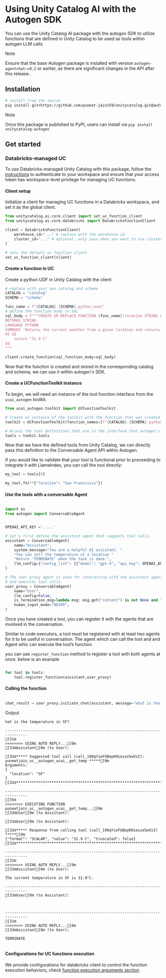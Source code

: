 # Using Unity Catalog AI with the Autogen SDK

You can use the Unity Catalog AI package with the autogen SDK to utilize functions that are defined in Unity Catalog to be used as tools within autogen LLM calls.

> [!NOTE]
> Ensure that the base Autogen package is installed with version `autogen-agentchat~=0.2` or earlier, as there are significant changes in the API after this release..


## Installation

```sh
# install from the source
pip install git+https://github.com/puneet-jain159/unitycatalog.git@autogen_ucai#subdirectory=unitycatalog-ai/integrations/autogen
```

> [!NOTE]
> Once this package is published to PyPI, users can install via `pip install unitycatalog-autogen`

## Get started

### Databricks-managed UC

To use Databricks-managed Unity Catalog with this package, follow the [instructions](https://docs.databricks.com/en/dev-tools/cli/authentication.html#authentication-for-the-databricks-cli) to authenticate to your workspace and ensure that your access token has workspace-level privilege for managing UC functions.

#### Client setup

Initialize a client for managing UC functions in a Databricks workspace, and set it as the global client.

```python
from unitycatalog.ai.core.client import set_uc_function_client
from unitycatalog.ai.core.databricks import DatabricksFunctionClient

client = DatabricksFunctionClient(
    warehouse_id="..." # replace with the warehouse_id
    cluster_id="..." # optional, only pass when you want to use cluster for function creation
)

# sets the default uc function client
set_uc_function_client(client)
```

#### Create a function in UC

Create a python UDF in Unity Catalog with the client

```python
# replace with your own catalog and schema
CATALOG = "catalog"
SCHEMA = "schema"

func_name = f"{CATALOG}.{SCHEMA}.python_exec"
# define the function body in SQL
sql_body = f"""CREATE OR REPLACE FUNCTION {func_name}(location STRING COMMENT 'Retrieves the current weather from a provided location.')
RETURNS STRING
LANGUAGE PYTHON
COMMENT 'Returns the current weather from a given location and returns the temperature in degrees Celsius.'
AS $$
    return "31.9 C"
$$
"""

client.create_function(sql_function_body=sql_body)
```

Now that the function is created and stored in the corresponding catalog and schema, we can use it within autogen's SDK.

#### Create a UCFunctionToolkit instance

To begin, we will need an instance of the tool function interface from the `ucai_autogen` toolkit.

```python
from ucai_autogen.toolkit import UCFunctionToolkit

# Create an instance of the toolkit with the function that was created earlier.
toolkit = UCFunctionToolkit(function_names=[f"{CATALOG}.{SCHEMA}.python_exec"], client=client)

# Access the tool definitions that are in the interface that autogen's SDK expects
tools = tookit.tools

```

Now that we have the defined tools from Unity Catalog, we can directly pass this definition to the Conversable Agent API within Autogen.

If you would like to validate that your tool is functional prior to proceeding to integrate it with LlamaIndex, you can call the tool directly:

```python
my_tool = tools[0]

my_tool.fn(**{"location": "San Franscisco"})
```

#### Use the tools with a conversable Agent

```python

import os
from autogen import ConversableAgent


OPENAI_API_KEY ='.....'

# Let's first define the assistant agent that suggests tool calls.
assistant = ConversableAgent(
    name="Assistant",
    system_message="You are a helpful AI assistant. "
    "You can tell the temperature of a location "
    "Return 'TERMINATE' when the task is done.",
    llm_config={"config_list": [{"model": "gpt-4", "api_key": OPENAI_API_KEY}]},
)

# The user proxy agent is used for interacting with the assistant agent
# and executes tool calls.
user_proxy = ConversableAgent(
    name="User",
    llm_config=False,
    is_termination_msg=lambda msg: msg.get("content") is not None and "TERMINATE" in msg["content"],
    human_input_mode="NEVER",
)

```

Once you have created a tool, you can register it with the agents that are involved in the conversation.

Similar to code executors, a tool must be registered with at least two agents for it to be useful in conversation. The agent which can call the tool and and Agent whic can execute the tool’s function.

you can use `register_function` method to register a tool with both agents at once.
below is an example

```python

for tool in tools:
    tool.register_function(assistant,user_proxy)

```

#### Calling the function

```python

chat_result = user_proxy.initiate_chat(assistant, message="what is the temperature in SF?")

```

Output

```text
hat is the temperature in SF?

--------------------------------------------------------------------------------
[31m
>>>>>>>> USING AUTO REPLY...[0m
[33mAssistant[0m (to User):

[32m***** Suggested tool call (call_198qYieFGBepKHiesze5wVxI): puneetjain_uc__autogen_ucai__get_temp *****[0m
Arguments: 
{
  "location": "SF"
}
[32m******************************************************************************************************[0m

--------------------------------------------------------------------------------
[35m
>>>>>>>> EXECUTING FUNCTION puneetjain_uc__autogen_ucai__get_temp...[0m
[33mUser[0m (to Assistant):

[33mUser[0m (to Assistant):

[32m***** Response from calling tool (call_198qYieFGBepKHiesze5wVxI) *****[0m
{"format": "SCALAR", "value": "31.9 C", "truncated": false}
[32m**********************************************************************[0m

--------------------------------------------------------------------------------
[31m
>>>>>>>> USING AUTO REPLY...[0m
[33mAssistant[0m (to User):

The current temperature in SF is 31.9°C.

--------------------------------------------------------------------------------
[33mUser[0m (to Assistant):



--------------------------------------------------------------------------------
[31m
>>>>>>>> USING AUTO REPLY...[0m
[33mAssistant[0m (to User):

TERMINATE


```


#### Configurations for UC functions execution

We provide configurations for databricks client to control the function execution behaviors, check [function execution arguments section](../../README.md#function-execution-arguments-configuration).
